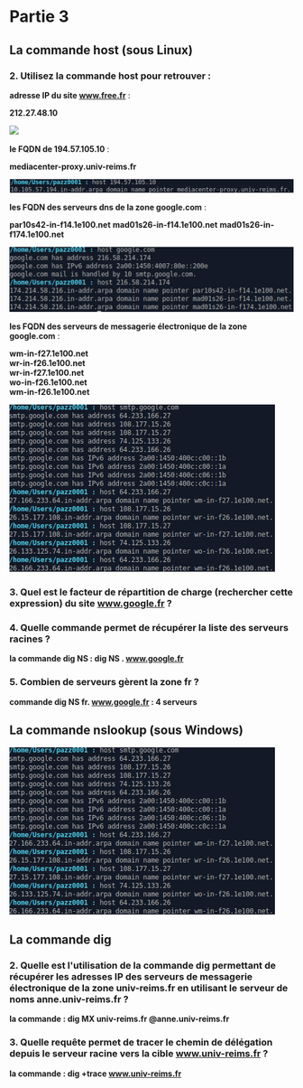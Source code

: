 # Partie 3
## La commande host (sous Linux)
### 2. Utilisez la commande host pour retrouver :
**adresse IP du site www.free.fr** : 

__212.27.48.10__

![](TD1_R2.05/TD1/P3_host_Q2_1.png)

**le FQDN de 194.57.105.10** : 

__mediacenter-proxy.univ-reims.fr__

![](TP1R205/TP1R205/P3_host_Q2_2.PNG)

**les FQDN des serveurs dns de la zone google.com** : 

__par10s42-in-f14.1e100.net__
__mad01s26-in-f14.1e100.net__
__mad01s26-in-f174.1e100.net__

![](TP1R205/TP1R205/P3_host_Q2_3.PNG)

**les FQDN des serveurs de messagerie électronique de la zone google.com** : 

__wm-in-f27.1e100.net__  
__wr-in-f26.1e100.net__  
__wr-in-f27.1e100.net__  
__wo-in-f26.1e100.net__  
__wm-in-f26.1e100.net__

![](TP1R205/TP1R205/P3_host_Q2_4.PNG)



### 3. Quel est le facteur de répartition de charge (rechercher cette expression) du site www.google.fr ?


### 4. Quelle commande permet de récupérer la liste des serveurs racines ?

__la commande dig NS : dig NS . www.google.fr__

### 5. Combien de serveurs gèrent la zone fr ?
__commande dig NS fr. www.google.fr : 4 serveurs__


## La commande nslookup (sous Windows)

![](TP1R205/TP1R205/P3_host_Q2_4.PNG)



## La commande dig

### 2. Quelle est l'utilisation de la commande dig permettant de récupérer les adresses IP des serveurs de messagerie électronique de la zone univ-reims.fr en utilisant le serveur de noms anne.univ-reims.fr ? 
__la commande  : dig MX univ-reims.fr @anne.univ-reims.fr__


### 3. Quelle requête permet de tracer le chemin de délégation depuis le serveur racine vers la cible www.univ-reims.fr ?
__la commande : dig +trace www.univ-reims.fr__